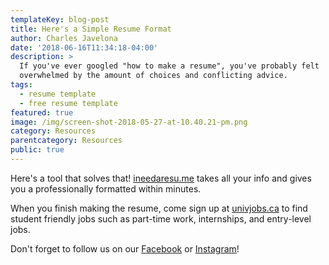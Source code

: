 ```yaml
---
templateKey: blog-post
title: Here's a Simple Resume Format
author: Charles Javelona
date: '2018-06-16T11:34:18-04:00'
description: >
  If you've ever googled "how to make a resume", you've probably felt
  overwhelmed by the amount of choices and conflicting advice. 
tags:
  - resume template
  - free resume template
featured: true
image: /img/screen-shot-2018-05-27-at-10.40.21-pm.png
category: Resources
parentcategory: Resources
public: true
---
```

Here's a tool that solves that! [ineedaresu.me](http://ineedaresu.me/#/) takes all your info and gives you a professionally formatted within minutes.

When you finish making the resume, come sign up at [univjobs.ca](https://univjobs.ca) to find student friendly jobs such as part-time work, internships, and entry-level jobs.

Don't forget to follow us on our [Facebook](https://www.facebook.com/univjobs/) or [Instagram](https://instagram.com/univjobs)!
